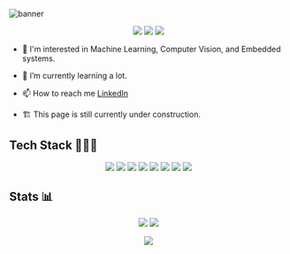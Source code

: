 ![banner](https://github.com/aniekanBane/aniekanBane/blob/main/git_banener.png)

<p align="center">
  <img src="https://badges.pufler.dev/visits/aniekanBane/aniekanBane"/> 
  <!-- <img src="https://badges.pufler.dev/years/ritik307"/> -->
  <img src="https://badges.pufler.dev/repos/aniekanBane"/>
  <img src="https://badges.pufler.dev/commits/monthly/aniekanBane" />
</p>

- 👀 I'm interested in Machine Learning, Computer Vision, and Embedded systems.
- 🌱 I’m currently learning a lot.

- 📫 How to reach me [LinkedIn](https://www.linkedin.com/in/aniekan-umanah-0421ab197/)
- 🏗 This page is still currently under construction.

<!---
Codewars: ->

![My Kata](https://www.codewars.com/users/aniekanBane/badges/micro)
--->

## Tech Stack 👨🏾‍💻

<p align="center">
  <img src="https://img.shields.io/badge/c%23-%23239120.svg?style=for-the-badge&logo=c-sharp&logoColor=white">
  <img src="https://img.shields.io/badge/python-3670A0?style=for-the-badge&logo=python&logoColor=ffdd54">
  <img src="https://img.shields.io/badge/c++-%2300599C.svg?style=for-the-badge&logo=c%2B%2B&logoColor=white"/>
  <img src="https://img.shields.io/badge/.NET-5C2D91?style=for-the-badge&logo=.net&logoColor=white">
  <img src="https://img.shields.io/badge/postgres-%23316192.svg?style=for-the-badge&logo=postgresql&logoColor=white)">
  <img src="https://img.shields.io/badge/docker-%230db7ed.svg?style=for-the-badge&logo=docker&logoColor=white">
  <img src="https://img.shields.io/badge/azure-%230072C6.svg?style=for-the-badge&logo=microsoftazure&logoColor=white">
  <img src="https://img.shields.io/badge/github-%23121011.svg?style=for-the-badge&logo=github&logoColor=white">
</p>

## Stats 📊

<p align="center">
  <img src="https://github-readme-stats.vercel.app/api?username=aniekanBane&show_icons=true&theme=merko">
  <img src="https://github-readme-streak-stats.herokuapp.com/?user=aniekanBane&show_icons=true&locale=en&layout=compact&theme=merko&line_height=0" />
</p>

<p align = "center">
  <img src = "https://github-readme-stats.vercel.app/api/top-langs/?username=aniekanBane&hide=html,css,shaderlab,kotlin,hlsl&theme=merko&layout=donut">
</p> 

<!---
aniekanBane/aniekanBane is a ✨ special ✨ repository because its `README.md` (this file) appears on your GitHub profile.
You can click the Preview link to take a look at your changes.
--->
